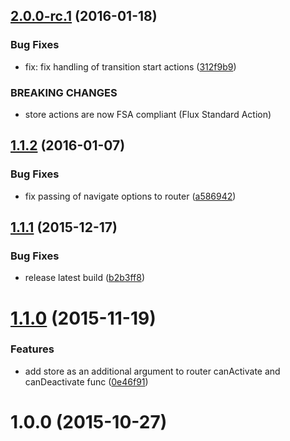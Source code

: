 <a name="2.0.0-rc.1"></a>
## [2.0.0-rc.1](https://github.com/router5/redux-router5/compare/v1.1.2...v2.0.0-rc.1) (2016-01-18)


### Bug Fixes

* fix: fix handling of transition start actions ([312f9b9](https://github.com/router5/redux-router5/commit/312f9b9))


### BREAKING CHANGES

* store actions are now FSA compliant (Flux Standard Action)



<a name="1.1.2"></a>
## [1.1.2](https://github.com/router5/redux-router5/compare/v1.1.1...v1.1.2) (2016-01-07)


### Bug Fixes

* fix passing of navigate options to router ([a586942](https://github.com/router5/redux-router5/commit/a586942))



<a name="1.1.1"></a>
## [1.1.1](https://github.com/router5/redux-router5/compare/v1.1.0...v1.1.1) (2015-12-17)


### Bug Fixes

* release latest build ([b2b3ff8](https://github.com/router5/redux-router5/commit/b2b3ff8))



<a name="1.1.0"></a>
# [1.1.0](https://github.com/router5/redux-router5/compare/v1.0.0...v1.1.0) (2015-11-19)


### Features

* add store as an additional argument to router canActivate and canDeactivate func ([0e46f91](https://github.com/router5/redux-router5/commit/0e46f91))



<a name="1.0.0"></a>
# 1.0.0 (2015-10-27)




